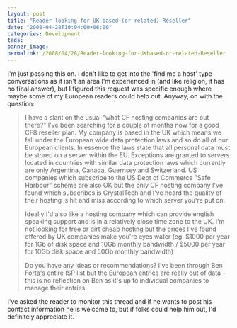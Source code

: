 ```yaml
---
layout: post
title: "Reader looking for UK-based (or related) Reseller"
date: "2008-04-28T10:04:00+06:00"
categories: Development 
tags: 
banner_image: 
permalink: /2008/04/28/Reader-looking-for-UKbased-or-related-Reseller
---
```


I'm just passing this on. I don't like to get into the 'find me a host' type conversations as it isn't an area I'm experienced in (and like religion, it has no final answer), but I figured this request was specific enough where maybe some of my European readers could help out. Anyway, on with the question:

<blockquote>
<p>
I have a slant on the usual "what CF hosting companies are out there?"
I've been searching for a couple of months now for a good CF8 reseller plan. My
company is based in the UK which means we fall under the European wide data
protection laws and so do all of our European clients. In essence the laws state
that all personal data must be stored on a server within the EU. Exceptions are
granted to servers located in countries with similar data protection laws which
currently are only Argentina, Canada, Guernsey and Switzerland. US companies
which subscribe to the US Dept of Commerce "Safe Harbour" scheme are also OK but
the only CF hosting company I've found which subscribes is CrystalTech and I've
heard the quality of their hosting is hit and miss according to which server
you're put on.

Ideally I'd also like a hosting company which can provide
english speaking support and is in a relatively close time zone to the UK.
I'm not looking for free or dirt cheap hosting but the prices I've found offered
by UK companies make you're eyes water (eg. $1000 per year for 1Gb of disk space
and 10Gb monthly bandwidth / $5000 per year for 10Gb disk space and 50Gb monthly
bandwidth)

Do you have any ideas or recommendations? I've been through Ben
Forta's entire ISP list but the European entries are really out of data - this
is no reflection on Ben as it's up to individual companies to manage their
entries. 
</p>
</blockquote>

I've asked the reader to monitor this thread and if he wants to post his contact information he is welcome to, but if folks could help him out, I'd definitely appreciate it.